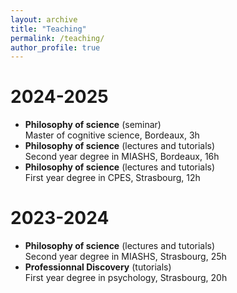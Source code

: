 ```yaml
---
layout: archive
title: "Teaching"
permalink: /teaching/
author_profile: true
---
```

2024-2025
=========
- **Philosophy of science** (seminar)   
Master of cognitive science, Bordeaux, 3h
- **Philosophy of science** (lectures and tutorials)   
Second year degree in MIASHS, Bordeaux, 16h
- **Philosophy of science** (lectures and tutorials)   
First year degree in CPES, Strasbourg, 12h

2023-2024
=========

- **Philosophy of science** (lectures and tutorials)   
Second year degree in MIASHS, Strasbourg, 25h
- **Professionnal Discovery** (tutorials)   
First year degree in psychology, Strasbourg, 20h

